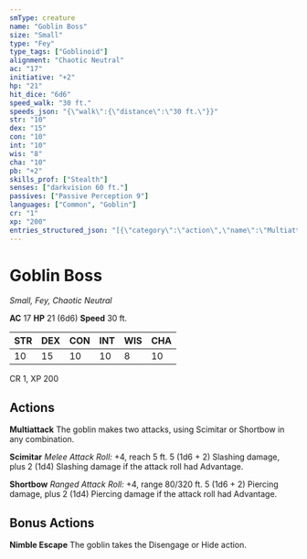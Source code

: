 ```yaml
---
smType: creature
name: "Goblin Boss"
size: "Small"
type: "Fey"
type_tags: ["Goblinoid"]
alignment: "Chaotic Neutral"
ac: "17"
initiative: "+2"
hp: "21"
hit_dice: "6d6"
speed_walk: "30 ft."
speeds_json: "{\"walk\":{\"distance\":\"30 ft.\"}}"
str: "10"
dex: "15"
con: "10"
int: "10"
wis: "8"
cha: "10"
pb: "+2"
skills_prof: ["Stealth"]
senses: ["darkvision 60 ft."]
passives: ["Passive Perception 9"]
languages: ["Common", "Goblin"]
cr: "1"
xp: "200"
entries_structured_json: "[{\"category\":\"action\",\"name\":\"Multiattack\",\"text\":\"The goblin makes two attacks, using Scimitar or Shortbow in any combination.\"},{\"category\":\"action\",\"name\":\"Scimitar\",\"text\":\"*Melee Attack Roll:* +4, reach 5 ft. 5 (1d6 + 2) Slashing damage, plus 2 (1d4) Slashing damage if the attack roll had Advantage.\",\"kind\":\"Melee Attack Roll\",\"to_hit\":\"+4\",\"range\":\"5 ft\",\"damage\":\"5 (1d6 + 2) Slashing\"},{\"category\":\"action\",\"name\":\"Shortbow\",\"text\":\"*Ranged Attack Roll:* +4, range 80/320 ft. 5 (1d6 + 2) Piercing damage, plus 2 (1d4) Piercing damage if the attack roll had Advantage.\",\"kind\":\"Ranged Attack Roll\",\"to_hit\":\"+4\",\"range\":\"80/320 ft\",\"damage\":\"5 (1d6 + 2) Piercing\"},{\"category\":\"bonus\",\"name\":\"Nimble Escape\",\"text\":\"The goblin takes the Disengage or Hide action.\"}]"
---
```


# Goblin Boss
*Small, Fey, Chaotic Neutral*

**AC** 17
**HP** 21 (6d6)
**Speed** 30 ft.

| STR | DEX | CON | INT | WIS | CHA |
| --- | --- | --- | --- | --- | --- |
| 10 | 15 | 10 | 10 | 8 | 10 |

CR 1, XP 200

## Actions

**Multiattack**
The goblin makes two attacks, using Scimitar or Shortbow in any combination.

**Scimitar**
*Melee Attack Roll:* +4, reach 5 ft. 5 (1d6 + 2) Slashing damage, plus 2 (1d4) Slashing damage if the attack roll had Advantage.

**Shortbow**
*Ranged Attack Roll:* +4, range 80/320 ft. 5 (1d6 + 2) Piercing damage, plus 2 (1d4) Piercing damage if the attack roll had Advantage.

## Bonus Actions

**Nimble Escape**
The goblin takes the Disengage or Hide action.
